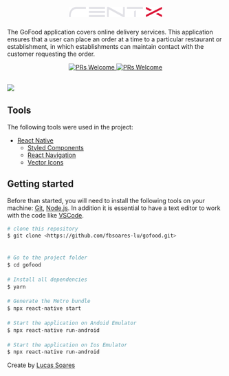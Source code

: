<h1 align="center">
  <br>
    <img src="./src/assets/logo.svg" />
  </br>
</h1>

The GoFood application covers online delivery services. This application ensures that a user can place an order at a time to a particular restaurant or establishment, in which establishments can maintain contact with the customer requesting the order.

<p align="center">
  <a href="http://makeapullrequest.com">
    <img src="https://img.shields.io/badge/progress-20%25-brightgreen.svg" alt="PRs Welcome">
  </a>
  <a href="http://makeapullrequest.com">
    <img src="https://img.shields.io/badge/contribuition-welcome-brightgreen.svg" alt="PRs Welcome">
  </a>
</p>

  <br>
    <img src="./src/assets/videogofood.gif"/>
  </br>


## Tools
The following tools were used in the project:

- [React Native](https://reactnative.dev)
  - [Styled Components](https://styled-components.com/)
  - [React Navigation](https://reactnavigation.org/)
  - [Vector Icons](https://www.npmjs.com/package/react-native-vector-icons)

## Getting started

Before than started, you will need to install the following tools on your machine:
[Git](https://git-scm.com), [Node.js](https://nodejs.org/en/). 
In addition it is essential to have a text editor to work with the code like [VSCode](https://code.visualstudio.com/).

```bash
# clone this repository
$ git clone <https://github.com/fbsoares-lu/gofood.git>


# Go to the project folder
$ cd gofood

# Install all dependencies
$ yarn

# Generate the Metro bundle
$ npx react-native start 

# Start the application on Andoid Emulator
$ npx react-native run-android 

# Start the application on Ios Emulator
$ npx react-native run-android 
```
Create by [Lucas Soares](https://github.com/fbsoares-lu)
